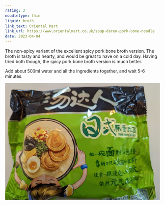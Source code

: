 ```yaml
---
rating: 3
noodletype: thin
liquid: broth
link_text: Oriental Mart
link_url: https://www.orientalmart.co.uk/soup-daren-pork-bone-noodle
date: 2023-04-04
---
```


The non-spicy variant of the excellent spicy pork bone broth version. The broth is tasty and hearty, and would be great to have on a cold day. Having tried both though, the spicy pork bone broth version is much better. 

Add about 500ml water and all the ingredients together, and wait 5-6 minutes.  


![Soup Daren Pork Bone Noodle](images/037.jpg)